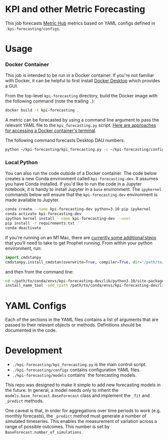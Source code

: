 # KPI and other Metric Forecasting

This job forecasts [Metric Hub](https://mozilla.github.io/metric-hub/) metrics based on YAML configs defined in `.kpi-forecasting/configs`.

# Usage

### Docker Container

This job is intended to be run in a Docker container. If you're not familiar with Docker, it can be helpful to first install
[Docker Desktop](https://docs.docker.com/desktop/) which provides a GUI.

From the top-level `kpi-forecasting` directory, build the Docker image with the following command (note the trailing `.`):

```sh
docker build -t kpi-forecasting .
```

A metric can be forecasted by using a command line argument to pass the relevant YAML file to the `kpi_forecasting.py` script.
[Here are approaches for accessing a Docker container's terminal](https://docs.docker.com/desktop/use-desktop/container/#integrated-terminal).

The following command forecasts Desktop DAU numbers:

```sh
python ~/kpi-forecasting/kpi_forecasting.py -c ~/kpi-forecasting/configs/dau_desktop.yaml
```

### Local Python

You can also run the code outside of a Docker container. The code below creates a new Conda environment called `kpi-forecasting-dev`.
It assumes you have Conda installed. If you'd like to run the code in a Jupyter notebook, it is handy to install Jupyter in a `base` environment.
The `ipykernel` commands below will ensure that the `kpi-forecasting-dev` environment is made available to Jupyter.

```sh
conda create --name kpi-forecasting-dev python=3.10 pip ipykernel
conda activate kpi-forecasting-dev
ipython kernel install --name kpi-forecasting-dev --user
pip install -r requirements.txt
conda deactivate
```

If you're running on an M1 Mac, there are [currently some additional steps](https://github.com/facebook/prophet/issues/2250#issuecomment-1317709209) that you'll need to take to get Prophet running. From within
your python environment, run:

```python
import cmdstanpy
cmdstanpy.install_cmdstan(overwrite=True, compiler=True, dir='/path/to/conda/envs/kpi-forecasting-dev/lib/')
```

and then from the command line:

```sh
cd ~/path/to/conda/envs/kpi-forecasting-dev/lib/python3.10/site-packages/prophet/stan_model
install_name_tool -add_rpath /path/to/conda/envs/kpi-forecasting-dev/lib/cmdstan-2.32.2/stan/lib/stan_math/lib/tbb prophet_model.bin
```

# YAML Configs

Each of the sections in the YAML files contains a list of arguments that are passed to their relevant objects or methods.
Definitions should be documented in the code.

# Development

- `./kpi-forecasting/kpi_forecasting.py` is the main control script.
- `./kpi-forecasting/configs` contains configuration YAML files.
- `./kpi-forecasting/models` contains` the forecasting models.

This repo was designed to make it simple to add new forecasting models in the future. In general, a model needs only to inherit
the `models.base_forecast.BaseForecast` class and implement the `_fit` and `_predict` methods.

One caveat is that, in order for aggregations over time periods to work (e.g. monthly forecasts), the `_predict` method must generate a number
of simulated timeseries. This enables the measurement of variation across a range of possible outcomes. This number is set by `BaseForecast.number_of_simulations`.
